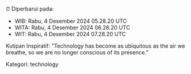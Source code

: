 ⏰ Diperbarui pada:
- WIB: Rabu, 4 Desember 2024 05.28.20 UTC
- WITA: Rabu, 4 Desember 2024 06.28.20 UTC
- WIT: Rabu, 4 Desember 2024 07.28.20 UTC

Kutipan Inspiratif:
"Technology has become as ubiquitous as the air we breathe, so we are no longer conscious of its presence."


Kategori: technology

